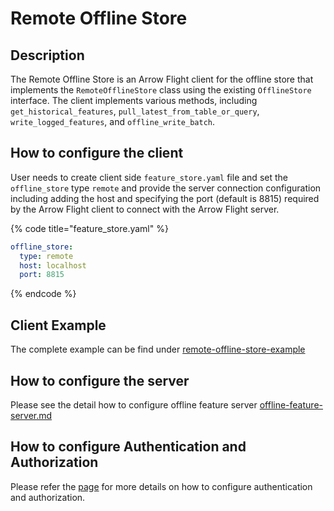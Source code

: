 # Remote Offline Store

## Description

The Remote Offline Store is an Arrow Flight client for the offline store that implements the `RemoteOfflineStore` class using the existing `OfflineStore` interface.
The client implements various methods, including `get_historical_features`, `pull_latest_from_table_or_query`, `write_logged_features`, and `offline_write_batch`.

## How to configure the client

User needs to create client side `feature_store.yaml` file and set the `offline_store` type `remote` and provide the server connection configuration 
including adding the host and specifying the port (default is 8815) required by the Arrow Flight client to connect with the Arrow Flight server.

{% code title="feature_store.yaml" %}
```yaml
offline_store:
  type: remote
  host: localhost
  port: 8815
```
{% endcode %}

## Client Example

The complete example can be find under [remote-offline-store-example](../../../examples/remote-offline-store)

## How to configure the server

Please see the detail how to configure offline feature server [offline-feature-server.md](../feature-servers/offline-feature-server.md)

## How to configure Authentication and Authorization
Please refer the [page](./../../../docs/getting-started/concepts/permission.md) for more details on how to configure authentication and authorization.
